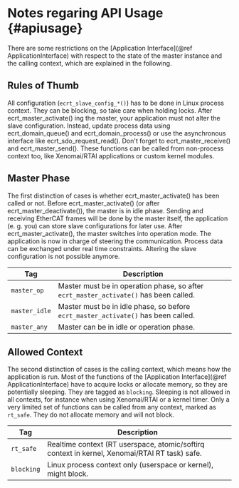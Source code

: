 Notes regaring API Usage                {#apiusage}
========================

There are some restrictions on the
[Application Interface](@ref ApplicationInterface) with respect to the state of
the master instance and the calling context, which are explained in the
following.

## Rules of Thumb

All configuration (`ecrt_slave_config_*()`) has to be done in Linux process
context. They can be blocking, so take care when holding locks. After
ecrt_master_activate() ing the master, your application must not alter the
slave configuration. Instead, update process data using ecrt_domain_queue()
and ecrt_domain_process() or use the asynchronous interface like
ecrt_sdo_request_read(). Don't forget to ecrt_master_receive() and
ecrt_master_send(). These functions can be called from non-process context
too, like Xenomai/RTAI applications or custom kernel modules.

## Master Phase

The first distinction of cases is whether ecrt_master_activate() has been
called or not. Before ecrt_master_activate() (or after
ecrt_master_deactivate()), the master is in idle phase. Sending and receiving
EtherCAT frames will be done by the master itself, the application (e. g. you)
can store slave configurations for later use. After ecrt_master_activate(),
the master switches into operation mode. The application is now in charge of
steering the communication. Process data can be exchanged under real time
constraints.  Altering the slave configuration is not possible anymore.

| Tag           | Description                                                                           |
|---------------|---------------------------------------------------------------------------------------|
| `master_op`   | Master must be in operation phase, so after `ecrt_master_activate()` has been called. |
| `master_idle` | Master must be in idle phase, so before `ecrt_master_activate()` has been called.     |
| `master_any`  | Master can be in idle or operation phase.                                             |

## Allowed Context

The second distinction of cases is the calling context, which means how the
application is run. Most of the functions of the [Application Interface](@ref
ApplicationInterface) have to acquire locks or allocate memory, so they are
potentially sleeping. They are tagged as `blocking`. Sleeping is not allowed
in all contexts, for instance when using Xenomai/RTAI or a kernel timer. Only
a very limited set of functions can be called from any context, marked as
`rt_safe`. They do not allocate memory and will not block.

| Tag        | Description                                                                                   |
|------------|-----------------------------------------------------------------------------------------------|
| `rt_safe`  | Realtime context (RT userspace, atomic/softirq context in kernel, Xenomai/RTAI RT task) safe. |
| `blocking` | Linux process context only (userspace or kernel), might block.                                |
